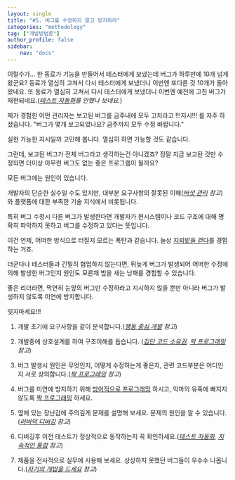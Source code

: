 ```yaml
---
layout: single
title: "#5. 버그를 수정하지 말고 방지하라"
categories: "methodology"
tag: ["개발방법론"]
author_profile: false
sidebar: 
    nav: "docs"
---
```


이럴수가… 한 동료가 기능을 만들어서 테스터에게 보냈는데 버그가 하루만에 10개 넘게 왔군요? 동료가 열심히 고쳐서 다시 테스터에게 보냈더니 이번엔 또다른 것 10개가 돌아왔네요. 또 동료가 열심히 고쳐서 다시 테스터에게 보냈더니 이번엔 예전에 고친 버그가 재현되네요.(*[테스트 자동화](https://tango1202.github.io/principle/principle-practices/#%EC%A2%8B%EC%9D%80-%EC%A0%9C%ED%92%88---%EB%B0%B0%ED%8F%AC-%ED%85%8C%EC%8A%A4%ED%8A%B8-%EC%9E%90%EB%8F%99%ED%99%94test-automation)를 안했나 보네요.*) 

제가 경험한 어떤 관리자는 보고된 버그를 금주내에 모두 고치라고 !!!지시!!! 를 자주 하셨습니다. "버그가 몇개 보고되었나요? 금주까지 모두 수정 바랍니다."

실현 가능한 지시일까 고민해 봅니다. 열심히 하면 가능할 것도 같습니다.

그런데, 보고된 버그가 전체 버그라고 생각하는건 아니겠죠? 정말 지금 보고된 것만 수정되면 더이상 아무런 버그도 없는 좋은 프로그램이 될까요? 

모든 버그에는 원인이 있습니다. 

개발자의 단순한 실수일 수도 있지만, 대부분 요구사항의 잘못된 이해(*[버섯 관리](https://tango1202.github.io/principle/principle-anti-pattern/#%EB%82%98%EC%81%9C-%EC%9A%B4%EC%98%81-%EA%B4%80%ED%96%89-%EB%B2%84%EC%84%AF-%EA%B4%80%EB%A6%ACmushroom-management) 참고*)와 플랫폼에 대한 부족한 기술 지식에서 비롯됩니다.  

특히 버그 수정시 다른 버그가 발생한다면 개발자가 현시스템이나 코드 구조에 대해 명확히 파악하지 못하고 버그를 수정하고 있다는 뜻입니다. 

이건 언제, 어떠한 방식으로 터질지 모르는 폭탄과 같습니다. 늘상 [지뢰밭을 걷다](https://tango1202.github.io/principle/principle-anti-pattern/#%EB%82%98%EC%81%9C-%EC%9A%B4%EC%98%81-%EA%B4%80%ED%96%89-%EC%A7%80%EB%A2%B0%EB%B0%AD%EC%9D%84-%EA%B1%B7%EB%8B%A4walking-through-a-minefield)를 경험하는 거죠.

더군다나 테스터들과 긴밀히 협업하지 않는다면, 뒤늦게 버그가 발생되어 어떠한 수정에 의해 발생한 버그인지 원인도 모른채 밤을 새는 낭패를 경험할 수 있습니다.  

좋은 리더라면, 막연히 눈앞의 버그만 수정하라고 지시하지 않을 뿐만 아니라 버그가 발생하지 않도록 미연에 방지합니다. 

잊지마세요!!!  

1. 개발 초기에 요구사항을 같이 분석합니다.(*[행동 중심 개발](https://tango1202.github.io/principle/principle-practices/#%EC%A2%8B%EC%9D%80-%ED%8C%80-%ED%96%89%EB%8F%99-%EC%A4%91%EC%8B%AC-%EA%B0%9C%EB%B0%9Cbehavior-driven-development) 참고*)

2. 개발중에 상호설계를 하여 구조이해를 돕습니다. (*[집단 코드 소유권](https://tango1202.github.io/principle/principle-practices/#%EC%A2%8B%EC%9D%80-%EC%BD%94%EB%93%9C-%EC%A7%91%EB%8B%A8-%EC%BD%94%EB%93%9C-%EC%86%8C%EC%9C%A0%EA%B6%8Ccollective-code-ownership), [짝 프로그래밍](https://tango1202.github.io/principle/principle-practices/#%EC%A2%8B%EC%9D%80-%EC%BD%94%EB%93%9C-%EC%A7%9D-%ED%94%84%EB%A1%9C%EA%B7%B8%EB%9E%98%EB%B0%8Dpair-programming) 참고*)

3. 버그 발생시 원인은 무엇인지, 어떻게 수정하는게 좋은지, 관련 코드부분은 어디인지 서로 상의합니다.(*[짝 프로그래밍](https://tango1202.github.io/principle/principle-practices/#%EC%A2%8B%EC%9D%80-%EC%BD%94%EB%93%9C-%EC%A7%9D-%ED%94%84%EB%A1%9C%EA%B7%B8%EB%9E%98%EB%B0%8Dpair-programming) 참고*)

4. 버그를 미연에 방지하기 위해 [방어적으로 프로그래밍](https://tango1202.github.io/principle/principle-practices/#%EC%A2%8B%EC%9D%80-%EC%BD%94%EB%93%9C-%EB%B0%A9%EC%96%B4%EC%A0%81-%ED%94%84%EB%A1%9C%EA%B7%B8%EB%9E%98%EB%B0%8Ddefensive-programming) 하시고, 악마의 유횩에 빠지지 않도록 [짝 프로그래밍](https://tango1202.github.io/principle/principle-practices/#%EC%A2%8B%EC%9D%80-%EC%BD%94%EB%93%9C-%EC%A7%9D-%ED%94%84%EB%A1%9C%EA%B7%B8%EB%9E%98%EB%B0%8Dpair-programming) 하세요.

5. 옆에 있는 장난감에 주의깊게 문제를 설명해 보세요. 문제의 원인을 알 수 있습니다.(*[러버덕 디버깅](https://tango1202.github.io/principle/principle-practices/#%EC%A2%8B%EC%9D%80-%EC%BD%94%EB%93%9C-%EB%9F%AC%EB%B2%84%EB%8D%95-%EB%94%94%EB%B2%84%EA%B9%85rubber-dock-debugging) 참고*)

6. 디버깅후 이전 테스트가 정상적으로 동작하는지 꼭 확인하세요.(*[테스트 자동화](https://tango1202.github.io/principle/principle-practices/#%EC%A2%8B%EC%9D%80-%EC%A0%9C%ED%92%88---%EB%B0%B0%ED%8F%AC-%ED%85%8C%EC%8A%A4%ED%8A%B8-%EC%9E%90%EB%8F%99%ED%99%94test-automation), [지속적인 통합](https://tango1202.github.io/principle/principle-practices/#%EC%A2%8B%EC%9D%80-%EC%A0%9C%ED%92%88---%EB%B0%B0%ED%8F%AC-%EC%A7%80%EC%86%8D%EC%A0%81%EC%9D%B8-%ED%86%B5%ED%95%A9continuous-integration) 참고*)

7. 제품을 전사적으로 실무에 사용해 보세요. 상상하지 못했던 버그들이 우수수 나옵니다.(*[자기의 개밥을 드세요](https://tango1202.github.io/principle/principle-practices/#%EC%A2%8B%EC%9D%80-%EC%A0%9C%ED%92%88---%EC%83%81%ED%92%88%EC%84%B1-%EC%9E%90%EA%B8%B0%EC%9D%98-%EA%B0%9C%EB%B0%A5%EC%9D%84-%EB%93%9C%EC%84%B8%EC%9A%94eating-your-own-dog-food) 참고*)